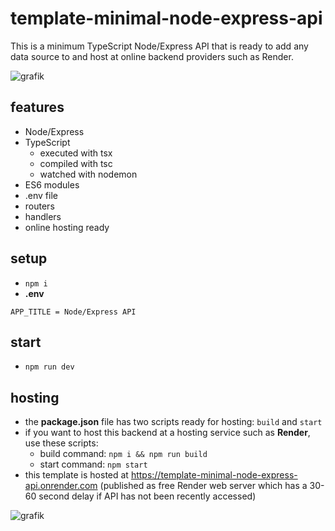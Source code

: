 # template-minimal-node-express-api

This is a minimum TypeScript Node/Express API that is ready to add any data source to and host at online backend providers such as Render.

![grafik](https://github.com/edwardtanguay/template-minimal-node-express-api/assets/446574/4898dafc-85e7-4ac5-b3cd-c20087b4636c)

## features

- Node/Express
- TypeScript
  - executed with tsx
  - compiled with tsc
  - watched with nodemon
- ES6 modules
- .env file
- routers
- handlers
- online hosting ready

## setup
  - `npm i`
  - **.env**

```
APP_TITLE = Node/Express API
```

## start
  - `npm run dev`

## hosting

- the **package.json** file has two scripts ready for hosting: `build` and `start`
- if you want to host this backend at a hosting service such as **Render**, use these scripts:
  - build command: `npm i && npm run build`
  - start command: `npm start`
- this template is hosted at https://template-minimal-node-express-api.onrender.com (published as free Render web server which has a 30-60 second delay if API has not been recently accessed)

![grafik](https://github.com/edwardtanguay/template-api-node-express-typescript-es6-modules-lowdb/assets/446574/4c57128a-c648-4c9a-9c3f-509fc1fb72aa)
